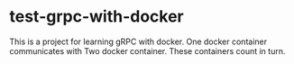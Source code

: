 # test-grpc-with-docker

This is a project for learning gRPC with docker. One docker container communicates with Two docker container. These containers сount in turn.
